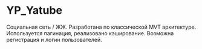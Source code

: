 # YP_Yatube
Социальная сеть / ЖЖ. Разработана по классической MVT архитектуре. Используется пагинация, реализовано кэширование. Возможна регистрация и логин пользователей.
